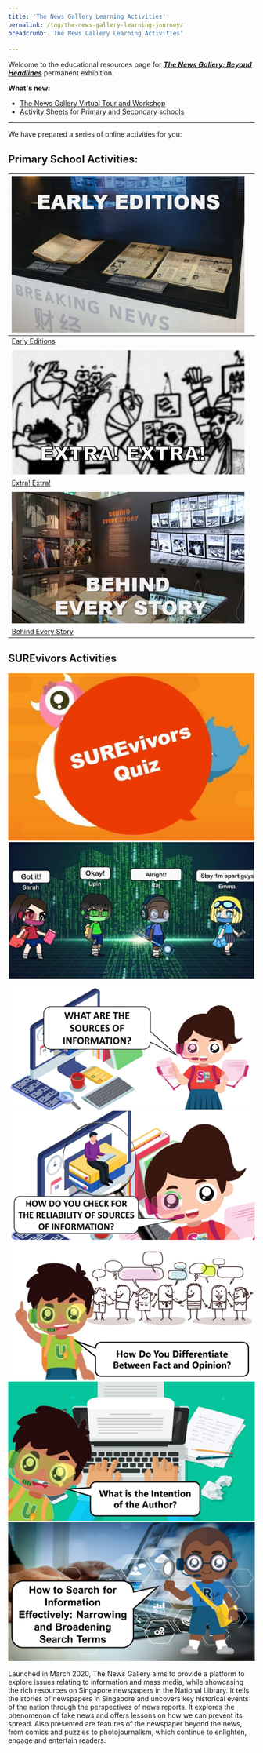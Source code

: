 ```yaml
---
title: 'The News Gallery Learning Activities'
permalink: /tng/the-news-gallery-learning-journey/
breadcrumb: 'The News Gallery Learning Activities'

---
```


Welcome to the educational resources page for [***The News Gallery: Beyond Headlines***](https://exhibitions.nlb.gov.sg/exhibitions/current-exhibitions/newsgallery) permanent exhibition. 

**What's new:**

- [The News Gallery Virtual Tour and Workshop](https://sure.nlb.gov.sg/tours-and-workshops/tng-virtual-tour/) 
- [Activity Sheets for Primary and Secondary schools](/tng/activity-sheets/)




<hr>

We have prepared a series of online activities for you:

## **Primary School Activities:**

| ![](../images/Early-Editions-4in.JPG)                        |      |
| ------------------------------------------------------------ | ---- |
| [Early Editions](https://sure.nlb.gov.sg/tng/pri-activity/)  |      |
|                                                              |      |
| ![](../images/Extra-Extra-4in.JPG)                           |      |
| [Extra! Extra!](https://sure.nlb.gov.sg/tng/pri-activity2/)  |      |
|                                                              |      |
| ![](../images/Behind-Every-Story-4in.JPG)                    |      |
| [Behind Every Story](https://sure.nlb.gov.sg/tng/pri-activity3/) |      |



## SUREvivors Activities

<div>
<div class="row is-multiline">
    <div class="col is-half-desktop is-half-tablet">
<a href="https://sure.nlb.gov.sg/tng/surevivors-activity/)" target="_blank"><img src="../images/SUREvivors-quiz-thmb.JPG" alt="SUREvivors Activity 1"></a>
</div>
    <div class="col is-half-desktop is-half-tablet">
<a href="https://sure.nlb.gov.sg/tng/surevivors-activity2/" target="_blank"><img src="../images/SUREvivors-gacha2.JPG" alt="SUREvivors Activity 2"></a>
</div>
    <div class="col is-half-desktop is-half-tablet">
<a href="/tng/surevivors-activity3/" target="_blank"><img src="../images/SUREvivors-activity3.jpg" alt="SUREvivors Activity 3"></a>
</div>
    <div class="col is-half-desktop is-half-tablet">
<a href="/tng/surevivors-activity4/" target="_blank"><img src="../images/SURE-Activity4-feature-image-FB.jpg" alt="SUREvivors Activity 4"></a>
</div>
    <div class="col is-half-desktop is-half-tablet">
<a href="/tng/surevivors-activity5/" target="_blank"><img src="../images/SURE-Activity-5-feature-image-FB.jpg" alt="SUREvivors Activity 5"></a>
</div>
    <div class="col is-half-desktop is-half-tablet">
<a href="/tng/surevivors-activity6/" target="_blank"><img src="../images/SURE-Activity6-feature-image.jpg" alt="SUREvivors Activity 6"></a>
</div>
    <div class="col is-half-desktop is-half-tablet">
<a href="/tng/surevivors-activity7/" target="_blank"><img src="../images/Researching_Raju1.jpg" alt="SUREvivors Activity 7"></a>
</div>
</div>	
</div>


Launched in March 2020, The News Gallery aims to provide a platform to explore issues relating to information and mass media, while showcasing the rich resources on Singapore newspapers in the National Library. It tells the stories of newspapers in Singapore and uncovers key historical events of the nation through the perspectives of news reports. It explores the phenomenon of fake news and offers lessons on how we can prevent its spread. Also presented are features of the newspaper beyond the news, from comics and puzzles to photojournalism, which continue to enlighten, engage and entertain readers. 
